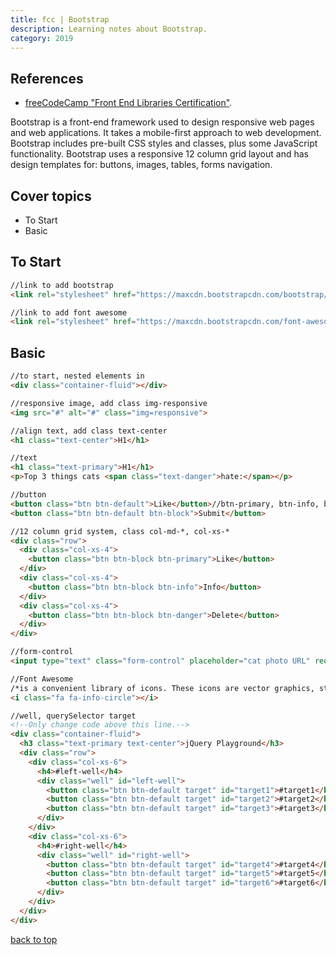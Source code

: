 ```yaml
---
title: fcc | Bootstrap
description: Learning notes about Bootstrap.
category: 2019
---
```


## References

- [freeCodeCamp "Front End Libraries Certification"](https://www.freecodecamp.org/).

Bootstrap is a front-end framework used to design responsive web pages and web applications. It takes a mobile-first approach to web development. Bootstrap includes pre-built CSS styles and classes, plus some JavaScript functionality. Bootstrap uses a responsive 12 column grid layout and has design templates for: buttons, images, tables, forms navigation.

## Cover topics

- To Start
- Basic

## To Start

```html
//link to add bootstrap
<link rel="stylesheet" href="https://maxcdn.bootstrapcdn.com/bootstrap/3.3.7/css/bootstrap.min.css" integrity="sha384-BVYiiSIFeK1dGmJRAkycuHAHRg32OmUcww7on3RYdg4Va+PmSTsz/K68vbdEjh4u" crossorigin="anonymous"/>

//link to add font awesome
<link rel="stylesheet" href="https://maxcdn.bootstrapcdn.com/font-awesome/4.5.0/css/font-awesome.min.css" integrity="sha384-XdYbMnZ/QjLh6iI4ogqCTaIjrFk87ip+ekIjefZch0Y+PvJ8CDYtEs1ipDmPorQ+" crossorigin="anonymous">
```

## Basic

```html
//to start, nested elements in
<div class="container-fluid"></div>

//responsive image, add class img-responsive
<img src="#" alt="#" class="img=responsive">

//align text, add class text-center
<h1 class="text-center">H1</h1>

//text
<h1 class="text-primary">H1</h1>
<p>Top 3 things cats <span class="text-danger">hate:</span></p>

//button
<button class="btn btn-default">Like</button>//btn-primary, btn-info, btn-danger
<button class="btn btn-default btn-block">Submit</button>

//12 column grid system, class col-md-*, col-xs-*
<div class="row">
  <div class="col-xs-4">
    <button class="btn btn-block btn-primary">Like</button>
  </div>
  <div class="col-xs-4">
    <button class="btn btn-block btn-info">Info</button>
  </div>
  <div class="col-xs-4">
    <button class="btn btn-block btn-danger">Delete</button>
  </div>
</div>

//form-control
<input type="text" class="form-control" placeholder="cat photo URL" required>

//Font Awesome
/*is a convenient library of icons. These icons are vector graphics, stored in the .svg file format.*/
<i class="fa fa-info-circle"></i>

//well, querySelector target
<!--Only change code above this line.-->
<div class="container-fluid">
  <h3 class="text-primary text-center">jQuery Playground</h3>
  <div class="row">
    <div class="col-xs-6">
      <h4>#left-well</h4>
      <div class="well" id="left-well">
        <button class="btn btn-default target" id="target1">#target1</button>
        <button class="btn btn-default target" id="target2">#target2</button>
        <button class="btn btn-default target" id="target3">#target3</button>
      </div>
    </div>
    <div class="col-xs-6">
      <h4>#right-well</h4>
      <div class="well" id="right-well">
        <button class="btn btn-default target" id="target4">#target4</button>
        <button class="btn btn-default target" id="target5">#target5</button>
        <button class="btn btn-default target" id="target6">#target6</button>
      </div>
    </div>
  </div>
</div>
```

[back to top](#cover-topics)
